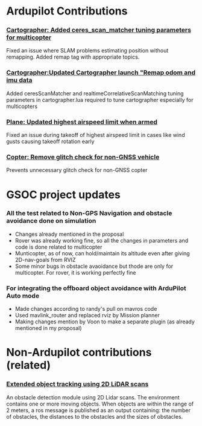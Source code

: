 # Ardupilot Contributions

### [Cartographer: Added ceres_scan_matcher tuning parameters for multicopter](https://github.com/ArduPilot/ardupilot_wiki/pull/4303)
Fixed an issue where SLAM problems estimating position without remapping. Added remap tag with appropriate topics.

### [Cartographer:Updated Cartographer launch "Remap odom and imu data](https://github.com/ArduPilot/ardupilot_wiki/pull/4289)
Added ceresScanMatcher and realtimeCorrelativeScanMatching tuning parameters in cartographer.lua required to tune cartographer especially for multicopters

### [Plane: Updated highest airspeed limit when armed](https://github.com/ArduPilot/ardupilot/pull/20553)
Fixed an issue during takeoff of highest airspeed limit in cases like wind gusts causing takeoff rotation early

### [Copter: Remove glitch check for non-GNSS vehicle](https://github.com/ArduPilot/ardupilot/pull/20565)
Prevents unnecessary glitch check for non-GNSS copter

#
# GSOC project updates

### All the test related to Non-GPS Navigation and obstacle avoidance done on simulation

- Changes already mentioned in the proposal
- Rover was already working fine, so all the changes in parameters and code is done related to multicopter
- Munticopter, as of now, can hold/maintain its altitude even after giving 2D-nav-goals from RVIZ
- Some minor bugs in obstacle avaoidance but thode are only for multicopter. For rover, it is working perfectly fine

### For integrating the offboard object avoidance with ArduPilot Auto mode

- Made changes according to randy's pull on mavros code
- Used mavlink_router and replaced rviz by Mission planner
- Making changes mention by Voon to make a separate plugin (as already mentioned in my proposal)


# Non-Ardupilot contributions (related)

### [Extended object tracking using 2D LiDAR scans](https://github.com/snktshrma/obstacle_cluster_detection)
An obstacle detection module using 2D Lidar scans. The environment contains one or more moving objects. When objects are within the range of 2 meters, a ros message is published as an output containing: the number of obstacles, the distances to the obstacles and the sizes of obstacles.
